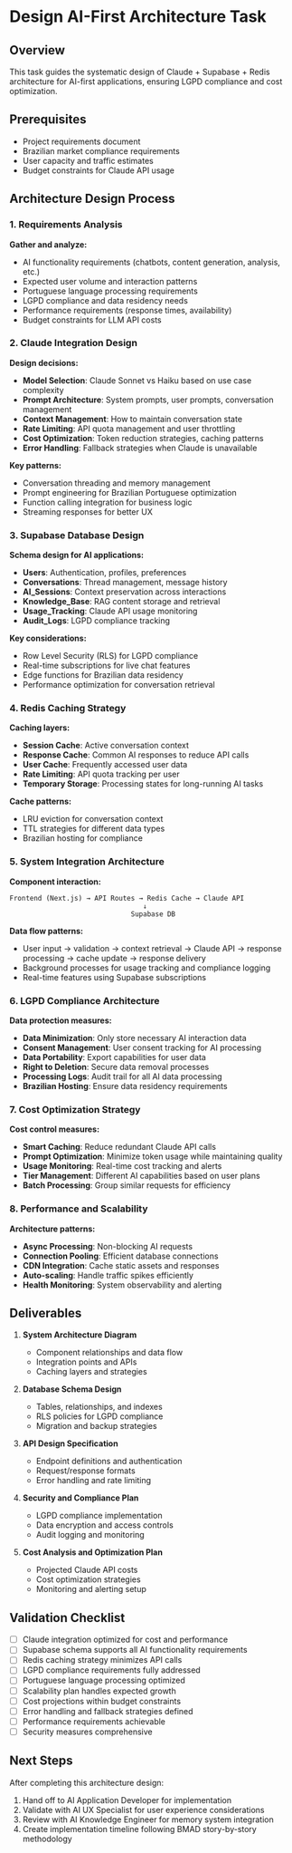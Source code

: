 # Design AI-First Architecture Task

## Overview

This task guides the systematic design of Claude + Supabase + Redis architecture for AI-first applications, ensuring LGPD compliance and cost optimization.

## Prerequisites

- Project requirements document
- Brazilian market compliance requirements
- User capacity and traffic estimates
- Budget constraints for Claude API usage

## Architecture Design Process

### 1. Requirements Analysis

**Gather and analyze:**
- AI functionality requirements (chatbots, content generation, analysis, etc.)
- Expected user volume and interaction patterns
- Portuguese language processing requirements
- LGPD compliance and data residency needs
- Performance requirements (response times, availability)
- Budget constraints for LLM API costs

### 2. Claude Integration Design

**Design decisions:**
- **Model Selection**: Claude Sonnet vs Haiku based on use case complexity
- **Prompt Architecture**: System prompts, user prompts, conversation management
- **Context Management**: How to maintain conversation state
- **Rate Limiting**: API quota management and user throttling
- **Cost Optimization**: Token reduction strategies, caching patterns
- **Error Handling**: Fallback strategies when Claude is unavailable

**Key patterns:**
- Conversation threading and memory management
- Prompt engineering for Brazilian Portuguese optimization
- Function calling integration for business logic
- Streaming responses for better UX

### 3. Supabase Database Design

**Schema design for AI applications:**
- **Users**: Authentication, profiles, preferences
- **Conversations**: Thread management, message history
- **AI_Sessions**: Context preservation across interactions
- **Knowledge_Base**: RAG content storage and retrieval
- **Usage_Tracking**: Claude API usage monitoring
- **Audit_Logs**: LGPD compliance tracking

**Key considerations:**
- Row Level Security (RLS) for LGPD compliance
- Real-time subscriptions for live chat features
- Edge functions for Brazilian data residency
- Performance optimization for conversation retrieval

### 4. Redis Caching Strategy

**Caching layers:**
- **Session Cache**: Active conversation context
- **Response Cache**: Common AI responses to reduce API calls
- **User Cache**: Frequently accessed user data
- **Rate Limiting**: API quota tracking per user
- **Temporary Storage**: Processing states for long-running AI tasks

**Cache patterns:**
- LRU eviction for conversation context
- TTL strategies for different data types
- Brazilian hosting for compliance

### 5. System Integration Architecture

**Component interaction:**
```
Frontend (Next.js) → API Routes → Redis Cache → Claude API
                                 ↓
                              Supabase DB
```

**Data flow patterns:**
- User input → validation → context retrieval → Claude API → response processing → cache update → response delivery
- Background processes for usage tracking and compliance logging
- Real-time features using Supabase subscriptions

### 6. LGPD Compliance Architecture

**Data protection measures:**
- **Data Minimization**: Only store necessary AI interaction data
- **Consent Management**: User consent tracking for AI processing
- **Data Portability**: Export capabilities for user data
- **Right to Deletion**: Secure data removal processes
- **Processing Logs**: Audit trail for all AI data processing
- **Brazilian Hosting**: Ensure data residency requirements

### 7. Cost Optimization Strategy

**Cost control measures:**
- **Smart Caching**: Reduce redundant Claude API calls
- **Prompt Optimization**: Minimize token usage while maintaining quality
- **Usage Monitoring**: Real-time cost tracking and alerts
- **Tier Management**: Different AI capabilities based on user plans
- **Batch Processing**: Group similar requests for efficiency

### 8. Performance and Scalability

**Architecture patterns:**
- **Async Processing**: Non-blocking AI requests
- **Connection Pooling**: Efficient database connections
- **CDN Integration**: Cache static assets and responses
- **Auto-scaling**: Handle traffic spikes efficiently
- **Health Monitoring**: System observability and alerting

## Deliverables

1. **System Architecture Diagram**
   - Component relationships and data flow
   - Integration points and APIs
   - Caching layers and strategies

2. **Database Schema Design**
   - Tables, relationships, and indexes
   - RLS policies for LGPD compliance
   - Migration and backup strategies

3. **API Design Specification**
   - Endpoint definitions and authentication
   - Request/response formats
   - Error handling and rate limiting

4. **Security and Compliance Plan**
   - LGPD compliance implementation
   - Data encryption and access controls
   - Audit logging and monitoring

5. **Cost Analysis and Optimization Plan**
   - Projected Claude API costs
   - Cost optimization strategies
   - Monitoring and alerting setup

## Validation Checklist

- [ ] Claude integration optimized for cost and performance
- [ ] Supabase schema supports all AI functionality requirements
- [ ] Redis caching strategy minimizes API calls
- [ ] LGPD compliance requirements fully addressed
- [ ] Portuguese language processing optimized
- [ ] Scalability plan handles expected growth
- [ ] Cost projections within budget constraints
- [ ] Error handling and fallback strategies defined
- [ ] Performance requirements achievable
- [ ] Security measures comprehensive

## Next Steps

After completing this architecture design:
1. Hand off to AI Application Developer for implementation
2. Validate with AI UX Specialist for user experience considerations
3. Review with AI Knowledge Engineer for memory system integration
4. Create implementation timeline following BMAD story-by-story methodology 
